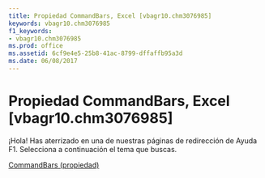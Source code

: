 ```yaml
---
title: Propiedad CommandBars, Excel [vbagr10.chm3076985]
keywords: vbagr10.chm3076985
f1_keywords:
- vbagr10.chm3076985
ms.prod: office
ms.assetid: 6cf9e4e5-25b8-41ac-8799-dffaffb95a3d
ms.date: 06/08/2017
---
```





# Propiedad CommandBars, Excel [vbagr10.chm3076985]

¡Hola! Has aterrizado en una de nuestras páginas de redirección de Ayuda F1. Selecciona a continuación el tema que buscas.


 [CommandBars (propiedad)](http://msdn.microsoft.com/library/commandbars-property%28Office.15%29.aspx)


